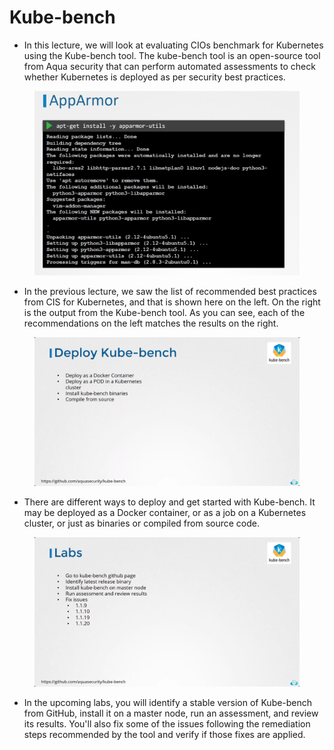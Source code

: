 # Kube-bench



* In this lecture, we will look at evaluating CIOs benchmark for Kubernetes using the Kube-bench tool. The kube-bench tool is an open-source tool from Aqua security that can perform automated assessments to check whether Kubernetes is deployed as per security best practices.

<figure><img src="../.gitbook/assets/image (21).png" alt=""><figcaption></figcaption></figure>

* In the previous lecture, we saw the list of recommended best practices from CIS for Kubernetes, and that is shown here on the left. On the right is the output from the Kube-bench tool. As you can see, each of the recommendations on the left matches the results on the right.

<figure><img src="../.gitbook/assets/image (22).png" alt=""><figcaption></figcaption></figure>

* There are different ways to deploy and get started with Kube-bench. It may be deployed as a Docker container, or as a job on a Kubernetes cluster, or just as binaries or compiled from source code.

<figure><img src="../.gitbook/assets/image (23).png" alt=""><figcaption></figcaption></figure>

* In the upcoming labs, you will identify a stable version of Kube-bench from GitHub, install it on a master node, run an assessment, and review its results. You'll also fix some of the issues following the remediation steps recommended by the tool and verify if those fixes are applied.
